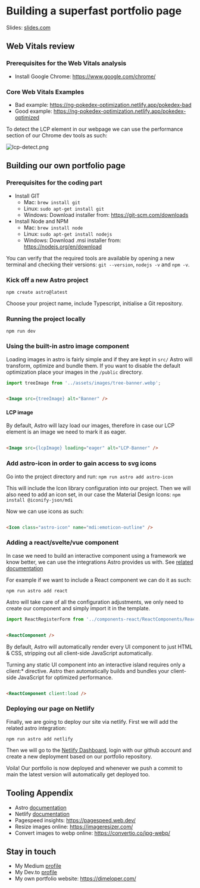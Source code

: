 # Building a superfast portfolio page

Slides: [slides.com](https://slides.com/dimeloper/building-a-super-fast-portfolio-page)

## Web Vitals review

### Prerequisites for the Web Vitals analysis

- Install Google Chrome: https://www.google.com/chrome/

### Core Web Vitals Examples

- Bad example: https://ng-pokedex-optimization.netlify.app/pokedex-bad
- Good example: https://ng-pokedex-optimization.netlify.app/pokedex-optimized

To detect the LCP element in our webpage we can use the performance section of
our Chrome dev tools as such:

![lcp-detect.png](./docs/lcp-detect.png)

## Building our own portfolio page

### Prerequisites for the coding part

- Install GIT
    - Mac: `brew install git`
    - Linux: `sudo apt-get install git`
    - Windows: Download installer from: https://git-scm.com/downloads
- Install Node and NPM
    - Mac: `brew install node`
    - Linux: `sudo apt-get install nodejs`
    - Windows: Download .msi installer from: https://nodejs.org/en/download

You can verify that the required tools are available by opening a new terminal and checking
their versions: `git --version`, `nodejs -v` and `npm -v`.

### Kick off a new Astro project

`npm create astro@latest`

Choose your project name, include Typescript, initialise a Git repository.

### Running the project locally

```shell
npm run dev
```

### Using the built-in astro image component

Loading images in astro is fairly simple and if they are kept in `src/` Astro will transform, optimize and bundle them.
If you want to disable the default optimization place your images in the `/public` directory.

```javascript
import treeImage from '../assets/images/tree-banner.webp';
```

```html

<Image src={treeImage} alt="Banner" />
```

#### LCP image

By default, Astro will lazy load our images, therefore in case our LCP element is an image we need to mark it as eager.

```html

<Image src={lcpImage} loading="eager" alt="LCP-Banner" />
```

### Add astro-icon in order to gain access to svg icons

Go into the project directory and run:
`npm run astro add astro-icon`

This will include the Icon library configuration into our project.
Then we will also need to add an icon set, in our case the Material Design Icons:
`npm install @iconify-json/mdi`

Now we can use icons as such:

```html

<Icon class="astro-icon" name="mdi:emoticon-outline" />
```

### Adding a react/svelte/vue component

In case we need to build an interactive component using a framework we know better, we can use the integrations Astro
provides us with. See [related documentation](https://docs.astro.build/en/guides/integrations-guide/)

For example if we want to include a React component we can do it as such:

```shell
npm run astro add react
```

Astro will take care of all the configuration adjustments,
we only need to create our component and simply import it in
the template.

```javascript
import ReactRegisterForm from '../components-react/ReactComponents/ReactForm';
```

```html

<ReactComponent />
```

By default, Astro will automatically render every UI component to just HTML & CSS, stripping out all client-side
JavaScript automatically.

Turning any static UI component into an interactive island requires only a client:* directive. Astro then automatically
builds and bundles your client-side JavaScript for optimized performance.

```html

<ReactComponent client:load />
```

### Deploying our page on Netlify

Finally, we are going to deploy our site via netlify.
First we will add the related astro integration:

```shell
npm run astro add netlify
```

Then we will go to the [Netlify Dashboard](https://app.netlify.com), login with our github account
and create a new deployment based on our portfolio repository.

Voila! Our portfolio is now deployed and whenever we push a commit to main the latest version will automatically get
deployed too.

## Tooling Appendix

- Astro [documentation](https://docs.astro.build/en/getting-started/)
- Netlify [documentation](https://docs.netlify.com/)
- Pagespeed insights: https://pagespeed.web.dev/
- Resize images online: https://imageresizer.com/
- Convert images to webp online: https://convertio.co/jpg-webp/

## Stay in touch

- My Medium [profile](https://medium.com/@dimeloper)
- My Dev.to [profile](https://dev.to/dimeloper)
- My own portfolio website: https://dimeloper.com/
